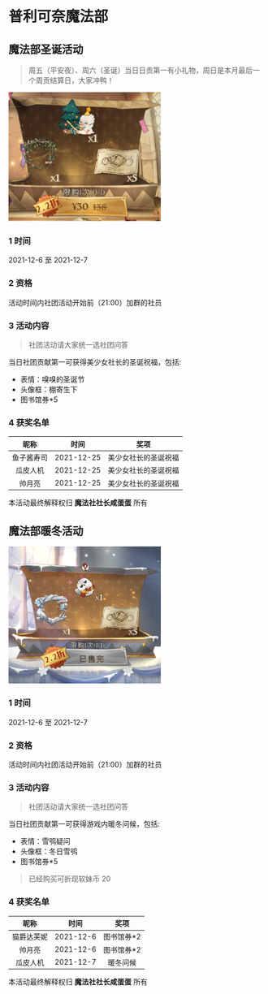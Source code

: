 # 普利可奈魔法部
## 魔法部圣诞活动
>周五（平安夜）、周六（圣诞）当日日贡第一有小礼物，周日是本月最后一个周贡结算日，大家冲鸭！

<img src="docs/xiuxiu.png" width ="300" alt="reducto"/>

### 1 时间
2021-12-6 至 2021-12-7
### 2 资格
活动时间内社团活动开始前（21:00）加群的社员
### 3 活动内容
>社团活动请大家统一选社团问答

当日社团贡献第一可获得美少女社长的圣诞祝福，包括:
* 表情：嗅嗅的圣诞节
* 头像框：棚寄生下
* 图书馆券*5

### 4 获奖名单
|昵称|时间|奖项|
|:---:|:---:|:---:|
|鱼子酱寿司|2021-12-25|美少女社长的圣诞祝福|
|瓜皮人机|2021-12-25|美少女社长的圣诞祝福|
|帅月亮|2021-12-25|美少女社长的圣诞祝福|

本活动最终解释权归 **魔法社社长咸蛋蛋** 所有

## 魔法部暖冬活动
<img src="docs/xuexiao.png" width ="300" alt="reducto"/>

### 1 时间
2021-12-6 至 2021-12-7
### 2 资格
活动时间内社团活动开始前（21:00）加群的社员
### 3 活动内容
>社团活动请大家统一选社团问答

当日社团贡献第一可获得游戏内暖冬问候，包括:
* 表情：雪鸮疑问
* 头像框：冬日雪鸮
* 图书馆券*5

> 已经购买可折现软妹币 20

### 4 获奖名单
|昵称|时间|奖项|
|:---:|:---:|:---:|
|猫爵达芙妮|2021-12-6|图书馆券*2|
|帅月亮|2021-12-6|图书馆券*2|
|瓜皮人机|2021-12-7|暖冬问候|

本活动最终解释权归 **魔法社社长咸蛋蛋** 所有
